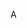 A

<!---
Azosszesletezonevfoglalt/Azosszesletezonevfoglalt is a ✨ special ✨ repository because its `README.md` (this file) appears on your GitHub profile.
You can click the Preview link to take a look at your changes.
--->
